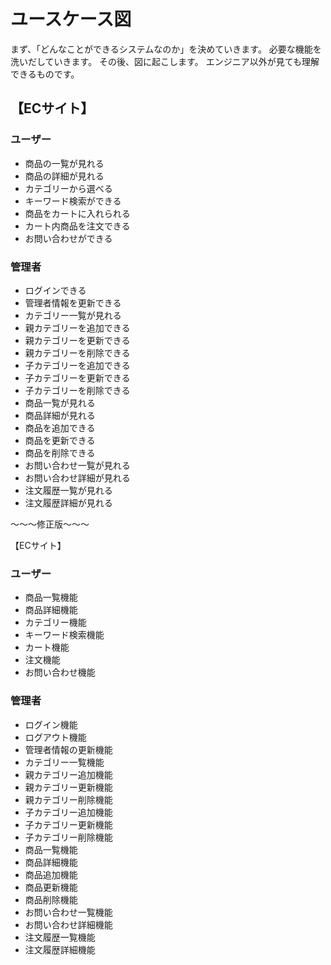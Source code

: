 # ユースケース図

まず、「どんなことができるシステムなのか」を決めていきます。
必要な機能を洗いだしていきます。
その後、図に起こします。
エンジニア以外が見ても理解できるものです。

## 【ECサイト】

### ユーザー
- 商品の一覧が見れる
- 商品の詳細が見れる
- カテゴリーから選べる
- キーワード検索ができる
- 商品をカートに入れられる
- カート内商品を注文できる
- お問い合わせができる

### 管理者
- ログインできる
- 管理者情報を更新できる
- カテゴリー一覧が見れる
- 親カテゴリーを追加できる
- 親カテゴリーを更新できる
- 親カテゴリーを削除できる
- 子カテゴリーを追加できる
- 子カテゴリーを更新できる
- 子カテゴリーを削除できる
- 商品一覧が見れる
- 商品詳細が見れる
- 商品を追加できる
- 商品を更新できる
- 商品を削除できる
- お問い合わせ一覧が見れる
- お問い合わせ詳細が見れる
- 注文履歴一覧が見れる
- 注文履歴詳細が見れる


〜〜〜修正版〜〜〜

【ECサイト】

### ユーザー
- 商品一覧機能
- 商品詳細機能
- カテゴリー機能
- キーワード検索機能
- カート機能
- 注文機能
- お問い合わせ機能

### 管理者
- ログイン機能
- ログアウト機能
- 管理者情報の更新機能
- カテゴリー一覧機能
- 親カテゴリー追加機能
- 親カテゴリー更新機能
- 親カテゴリー削除機能
- 子カテゴリー追加機能
- 子カテゴリー更新機能
- 子カテゴリー削除機能
- 商品一覧機能
- 商品詳細機能
- 商品追加機能
- 商品更新機能
- 商品削除機能
- お問い合わせ一覧機能
- お問い合わせ詳細機能
- 注文履歴一覧機能
- 注文履歴詳細機能


